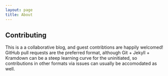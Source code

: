 ```yaml
---
layout: page
title: About
---
```



## Contributing

This is a a collaborative blog, and guest contribtions are happily welcomed! GitHub pull requests are the preferred format, although Git + Jekyll + Kramdown can be a steep learning curve for the uninitiated, so contributions in other formats via issues can usually be accomodated as well.

